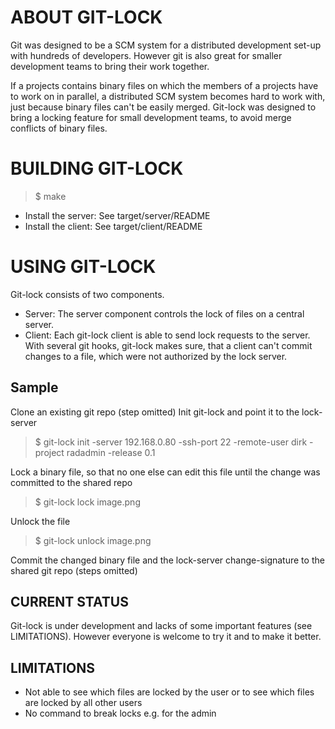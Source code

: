 # ABOUT GIT-LOCK

Git was designed to be a SCM system for a distributed development set-up with hundreds of developers.
However git is also great for smaller development teams to bring their work together.

If a projects contains binary files on which the members of a projects have to work on in parallel, 
a distributed SCM system becomes hard to work with, just because binary files can't be easily merged.
Git-lock was designed to bring a locking feature for small development teams, to avoid merge conflicts of binary files.

# BUILDING GIT-LOCK

> $ make

* Install the server: See target/server/README
* Install the client: See target/client/README


# USING GIT-LOCK

Git-lock consists of two components. 

* Server: The server component controls the lock of files on a central server.
* Client: Each git-lock client is able to send lock requests to the server. With several git hooks, git-lock makes
  sure, that a client can't commit changes to a file, which were not authorized by the lock server.

## Sample

Clone an existing git repo (step omitted)
Init git-lock and point it to the lock-server
> $ git-lock init -server 192.168.0.80 -ssh-port 22 -remote-user dirk -project radadmin -release 0.1

Lock a binary file, so that no one else can edit this file until the change was committed to the shared repo
> $ git-lock lock image.png

Unlock the file
> $ git-lock unlock image.png

Commit the changed binary file and the lock-server change-signature to the shared git repo (steps omitted)

## CURRENT STATUS

Git-lock is under development and lacks of some important features (see LIMITATIONS). However everyone is welcome
to try it and to make it better.


## LIMITATIONS

* Not able to see which files are locked by the user or to see which files are locked by all other users
* No command to break locks e.g. for the admin
